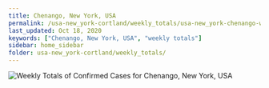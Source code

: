 ```yaml
---
title: Chenango, New York, USA
permalink: /usa-new_york-cortland/weekly_totals/usa-new_york-chenango-weekly_totals.html
last_updated: Oct 18, 2020
keywords: ["Chenango, New York, USA", "weekly totals"]
sidebar: home_sidebar
folder: usa-new_york-cortland/weekly_totals/
---
```


![Weekly Totals of Confirmed Cases for Chenango, New York, USA](/images/graphs/usa-new_york-chenango-weekly_totals_graph.png)
